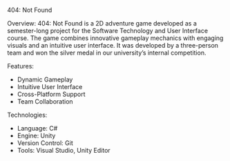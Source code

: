 404: Not Found

Overview:
404: Not Found is a 2D adventure game developed as a semester-long project for the Software Technology and User Interface course.
The game combines innovative gameplay mechanics with engaging visuals and an intuitive user interface.
It was developed by a three-person team and won the silver medal in our university’s internal competition.

Features:
- Dynamic Gameplay
- Intuitive User Interface
- Cross-Platform Support
- Team Collaboration
  
Technologies:
- Language: C#
- Engine: Unity
- Version Control: Git
- Tools: Visual Studio, Unity Editor
